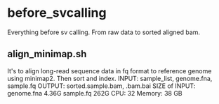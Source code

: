 # before_svcalling
 Everything before sv calling. From raw data to sorted aligned bam. 

## align_minimap.sh
It's to align long-read sequence data in fq format to reference genome using minimap2. Then sort and index.
INPUT: sample_list, genome.fna, sample.fq
OUTPUT: sorted.sample.bam, .bam.bai
SIZE of INPUT:
 genome.fna 4.36G
 sample.fq 262G
CPU: 32
Memory: 38 GB

